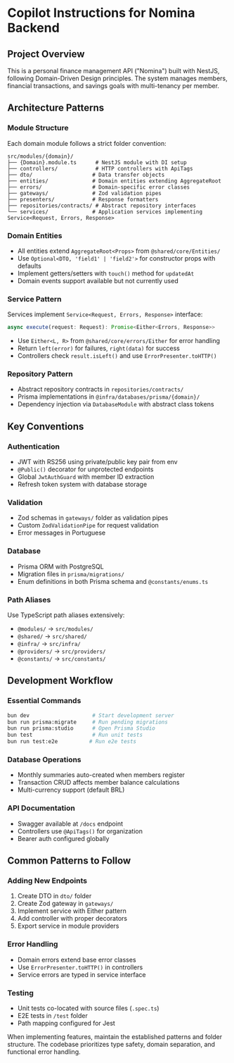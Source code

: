 # Copilot Instructions for Nomina Backend

## Project Overview

This is a personal finance management API ("Nomina") built with NestJS, following Domain-Driven Design principles. The system manages members, financial transactions, and savings goals with multi-tenancy per member.

## Architecture Patterns

### Module Structure

Each domain module follows a strict folder convention:

```
src/modules/{domain}/
├── {Domain}.module.ts      # NestJS module with DI setup
├── controllers/            # HTTP controllers with ApiTags
├── dto/                   # Data transfer objects
├── entities/              # Domain entities extending AggregateRoot
├── errors/                # Domain-specific error classes
├── gateways/              # Zod validation pipes
├── presenters/            # Response formatters
├── repositories/contracts/ # Abstract repository interfaces
└── services/              # Application services implementing Service<Request, Errors, Response>
```

### Domain Entities

- All entities extend `AggregateRoot<Props>` from `@shared/core/Entities/`
- Use `Optional<DTO, 'field1' | 'field2'>` for constructor props with defaults
- Implement getters/setters with `touch()` method for `updatedAt`
- Domain events support available but not currently used

### Service Pattern

Services implement `Service<Request, Errors, Response>` interface:

```typescript
async execute(request: Request): Promise<Either<Errors, Response>>
```

- Use `Either<L, R>` from `@shared/core/errors/Either` for error handling
- Return `left(error)` for failures, `right(data)` for success
- Controllers check `result.isLeft()` and use `ErrorPresenter.toHTTP()`

### Repository Pattern

- Abstract repository contracts in `repositories/contracts/`
- Prisma implementations in `@infra/databases/prisma/{domain}/`
- Dependency injection via `DatabaseModule` with abstract class tokens

## Key Conventions

### Authentication

- JWT with RS256 using private/public key pair from env
- `@Public()` decorator for unprotected endpoints
- Global `JwtAuthGuard` with member ID extraction
- Refresh token system with database storage

### Validation

- Zod schemas in `gateways/` folder as validation pipes
- Custom `ZodValidationPipe` for request validation
- Error messages in Portuguese

### Database

- Prisma ORM with PostgreSQL
- Migration files in `prisma/migrations/`
- Enum definitions in both Prisma schema and `@constants/enums.ts`

### Path Aliases

Use TypeScript path aliases extensively:

- `@modules/` → `src/modules/`
- `@shared/` → `src/shared/`
- `@infra/` → `src/infra/`
- `@providers/` → `src/providers/`
- `@constants/` → `src/constants/`

## Development Workflow

### Essential Commands

```bash
bun dev                    # Start development server
bun run prisma:migrate     # Run pending migrations
bun run prisma:studio      # Open Prisma Studio
bun test                   # Run unit tests
bun run test:e2e          # Run e2e tests
```

### Database Operations

- Monthly summaries auto-created when members register
- Transaction CRUD affects member balance calculations
- Multi-currency support (default BRL)

### API Documentation

- Swagger available at `/docs` endpoint
- Controllers use `@ApiTags()` for organization
- Bearer auth configured globally

## Common Patterns to Follow

### Adding New Endpoints

1. Create DTO in `dto/` folder
2. Create Zod gateway in `gateways/`
3. Implement service with Either pattern
4. Add controller with proper decorators
5. Export service in module providers

### Error Handling

- Domain errors extend base error classes
- Use `ErrorPresenter.toHTTP()` in controllers
- Service errors are typed in service interface

### Testing

- Unit tests co-located with source files (`.spec.ts`)
- E2E tests in `/test` folder
- Path mapping configured for Jest

When implementing features, maintain the established patterns and folder structure. The codebase prioritizes type safety, domain separation, and functional error handling.

